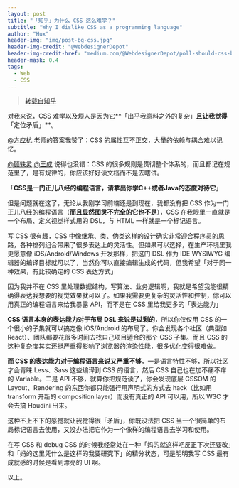 ```yaml
---
layout: post
title: "「知乎」为什么 CSS 这么难学？"
subtitle: "Why I dislike CSS as a programming language"
author: "Hux"
header-img: "img/post-bg-css.jpg"
header-img-credit: "@WebdesignerDepot"
header-img-credit-href: "medium.com/@WebdesignerDepot/poll-should-css-become-more-like-a-programming-language-c74eb26a4270"
header-mask: 0.4
tags:
  - Web
  - CSS
---
```


> [转载自知乎](https://www.zhihu.com/question/66167982/answer/240434582)

对我来说，CSS 难学以及烦人是因为它**「出乎我意料之外的复杂」**且让我觉得**「定位矛盾」**。
  
[@方应杭](//www.zhihu.com/people/b90c7eb6d3d5a4e2ce453dd8ad377672) 老师的答案我赞了：CSS 的属性互不正交，大量的依赖与耦合难以记忆。

[@顾轶灵](//www.zhihu.com/people/596c0a5fdd9b36cea06bac348d418824) [@王成](//www.zhihu.com/people/c02ec74a44ee4a6784d002c33e293652) 说得也没错：CSS 的很多规则是贯彻整个体系的，而且都记在规范里了，是有规律的，你应该好好读文档而不是去瞎试。
  

「**CSS是一门正儿八经的编程语言，请拿出你学C++或者Java的态度对待它**」

但是问题就在这了，无论从我刚学习前端还是到现在，我都没有把 CSS 作为一门正儿八经的编程语言（**而且显然图灵不完全的它也不是**），CSS 在我眼里一直就是一个布局、定义视觉样式用的 DSL，与 HTML 一样就是一个标记语言。

写 CSS 很有趣，CSS 中像继承、类、伪类这样的设计确实非常迎合程序员的思路，各种排列组合带来了很多表达上的灵活性。但如果可以选择，在生产环境里我更愿意像 iOS/Android/Windows 开发那样，把这门 DSL 作为 IDE WYSIWYG 编辑器的编译目标就可以了，当然你可以直接编辑生成的代码，但我希望「对于同一种效果，有比较确定的 CSS 表达方式」

因为我并不在 CSS 里处理数据结构，写算法、业务逻辑啊，我就是希望我能很精确得表达我想要的视觉效果就可以了。如果我需要更复杂的灵活性和控制，你可以用真正的编程语言来给我暴露 API，而不是在 CSS 里给我更多的「表达能力」


**CSS 语言本身的表达能力对于布局 DSL 来说是过剩的**，所以你仅仅用 CSS 的一个很小的子集就可以搞定像 iOS/Android 的布局了。你会发现各个社区（典型如 React）、团队都要花很多时间去找自己项目适合的那个 CSS 子集。而且 CSS 的这种复杂度其实还挺严重得影响了浏览器的渲染性能，很多优化变得很难做。

**而 CSS 的表达能力对于编程语言来说又严重不够**，一是语言特性不够，所以社区才会青睐 Less、Sass 这些编译到 CSS 的语言，然后 CSS 自己也在加不痛不痒的 Variable。二是 API 不够，就算你把规范读了，你会发现底层 CSSOM 的 Layout、Rendering 的东西你都只能强行用声明式的方式去 hack（比如用 transform 开新的 composition layer）而没有真正的 API 可以用，所以 W3C 才会去搞 Houdini 出来。

这种不上不下的感觉就让我觉得很「矛盾」，你既没法把 CSS 当一个很简单的布局标记语言去使用，又没办法把它作为一个像样的编程语言去学习和使用。

  
在写 CSS 和 debug CSS 的时候我经常处在一种「妈的就这样吧反正下次还要改」和「妈的这里凭什么是这样的我要研究下」的精分状态，可是明明我写 CSS 最有成就感的时候是看到漂亮的 UI 啊。

以上。